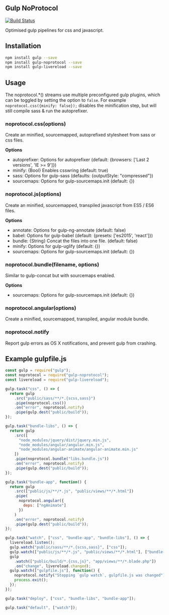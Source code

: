 ## Gulp NoProtocol

[![Build Status](https://travis-ci.org/noprotocol/gulp-noprotocol.svg)](https://travis-ci.org/noprotocol/gulp-noprotocol)

Optimised gulp pipelines for css and javascript.

## Installation

```sh
npm install gulp --save
npm install gulp-noprotocol --save
npm install gulp-livereload --save
```

## Usage

The noprotocol.\*() streams use multiple preconfigured gulp plugins, which can be toggled by setting the option to `false`.
For example `noprotocol.css({minify: false});` disables the minification step, but will still compile sass & run the autoprefixer.

### noprotocol.css(options)

Create an minified, sourcemapped, autoprefixed stylesheet from sass or css files.

**Options**

* autoprefixer: Options for autoprefixer (default: {browsers: ['Last 2 versions', 'IE >= 9']})
* minify: {Bool} Enables csswring (default: true)
* sass: Options for gulp-sass (defaults: {outputStyle: "compressed"})
* sourcemaps: Options for gulp-sourcemaps.init (default: {})

### noprotocol.js(options)

Create an minified, sourcemapped, transpiled javascript from ES5 / ES6 files.

**Options**

* annotate: Options for gulp-ng-annotate (default: false)
* babel: Options for gulp-babel (default: {presets: ['es2015', 'react']})
* bundle: {String} Concat the files into one file. (default: false)
* minify: Options for gulp-uglify (default: {})
* sourcemaps: Options for gulp-sourcemaps.init (default: {})

### noprotocol.bundle(filename, options)

Similar to gulp-concat but with sourcemaps enabled.

**Options**

* sourcemaps: Options for gulp-sourcemaps.init (default: {})

### noprotocol.angular(options)

Create a minified, sourcemapped, transpiled, angular module bundle.

### noprotocol.notify

Report gulp errors as OS X notifications, and prevent gulp from crashing.

## Example gulpfile.js

```js
const gulp = require("gulp");
const noprotocol = require("gulp-noprotocol");
const livereload = require("gulp-livereload");

gulp.task("css", () => {
  return gulp
    .src("public/sass/**/*.{scss,sass}")
    .pipe(noprotocol.css())
    .on("error", noprotocol.notify)
    .pipe(gulp.dest("public/build"));
});

gulp.task("bundle-libs", () => {
  return gulp
    .src([
      "node_modules/jquery/dist/jquery.min.js",
      "node_modules/angular/angular.min.js",
      "node_modules/angular-animate/angular-animate.min.js"
    ])
    .pipe(noprotocol.bundle("libs.bundle.js"))
    .on("error", noprotocol.notify)
    .pipe(gulp.dest("public/build"));
});

gulp.task("bundle-app", function() {
  return gulp
    .src(["public/js/**/*.js", "public/views/**/*.html"])
    .pipe(
      noprotocol.angular({
        deps: ["ngAnimate"]
      })
    )
    .on("error", noprotocol.notify)
    .pipe(gulp.dest("public/build"));
});

gulp.task("watch", ["css", "bundle-app", "bundle-libs"], () => {
  livereload.listen();
  gulp.watch("public/sass/**/*.{scss,sass}", ["css"]);
  gulp.watch(["public/js/**/*.js", "public/views/**/*.html"], ["bundle-app"]);
  gulp
    .watch(["public/build/*.{css,js}", "app/views/**/*.blade.php"])
    .on("change", livereload.changed);
  gulp.watch(["gulpfile.js"], function() {
    noprotocol.notify("Stopping `gulp watch`, gulpfile.js was changed");
    process.exit();
  });
});

gulp.task("deploy", ["css", "bundle-libs", "bundle-app"]);

gulp.task("default", ["watch"]);
```

